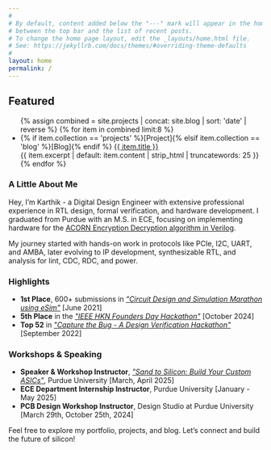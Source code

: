 ```yaml
---
#
# By default, content added below the "---" mark will appear in the home page
# between the top bar and the list of recent posts.
# To change the home page layout, edit the _layouts/home.html file.
# See: https://jekyllrb.com/docs/themes/#overriding-theme-defaults
#
layout: home
permalink: /
---
```


<div class="home">
  <!-- Featured Section -->
  <div class="section">
    <h2>Featured</h2>
    <ul class="item-list">
      {% assign combined = site.projects | concat: site.blog | sort: 'date' | reverse %}
      {% for item in combined limit:8 %}
        <li>
          <span class="tag">
            {% if item.collection == 'projects' %}[Project]{% elsif item.collection == 'blog' %}[Blog]{% endif %}
          </span>
          <a href="{{ item.url }}">{{ item.title }}</a>
          <div class="excerpt">
            {{ item.excerpt | default: item.content | strip_html | truncatewords: 25 }}
          </div>
        </li>
      {% endfor %}
    </ul>
  </div>
</div>

### A Little About Me

Hey, I’m Karthik - a Digital Design Engineer with extensive professional experience in RTL design, formal verification, and hardware development. I graduated from Purdue with an M.S. in ECE, focusing on implementing hardware for the [ACORN Encryption Decryption algorithm in Verilog](https://github.com/Ikarthikmb/ACORN128b2025/tree/state_in_top).

My journey started with hands-on work in protocols like PCIe, I2C, UART, and AMBA, later evolving to IP development, synthesizable RTL, and analysis for lint, CDC, RDC, and power.

### Highlights
- **1st Place**, 600+ submissions in *["Circuit Design and Simulation Marathon using eSim"](https://www.linkedin.com/posts/activity-6833789615363657728-py75?utm_source=share&utm_medium=member_desktop&rcm=ACoAACyJs6IBHF0R8VMjlhgjaOi-3OXpyN-R9vs)* [June 2021]
- **5th Place** in the *["IEEE HKN Founders Day Hackathon"](https://hkn.ieee.org/news-and-announcements/2024/11/first-hkn-international-hackathon#:~:text=Coders%2C%20Jumbos%2C%20and-,Leo,-.)* [October 2024]
- **Top 52** in *["Capture the Bug - A Design Verification Hackathon"](https://www.linkedin.com/posts/activity-6975543672410886144-VcwP?utm_source=share&utm_medium=member_desktop&rcm=ACoAACyJs6IBHF0R8VMjlhgjaOi-3OXpyN-R9vs)* [September 2022]

### Workshops & Speaking
- **Speaker & Workshop Instructor**, *["Sand to Silicon: Build Your Custom ASICs"](https://www.linkedin.com/posts/activity-7322883938060828672-fHcn/?utm_source=share&utm_medium=member_desktop&rcm=ACoAACyJs6IBHF0R8VMjlhgjaOi-3OXpyN-R9vs)*, Purdue University [March, April 2025]
- **ECE Department Internship Instructor**, Purdue University [January - May 2025]
- **PCB Design Workshop Instructor**, Design Studio at Purdue University [March 29th, October 25th, 2024]

Feel free to explore my portfolio, projects, and blog. Let’s connect and build the future of silicon!

